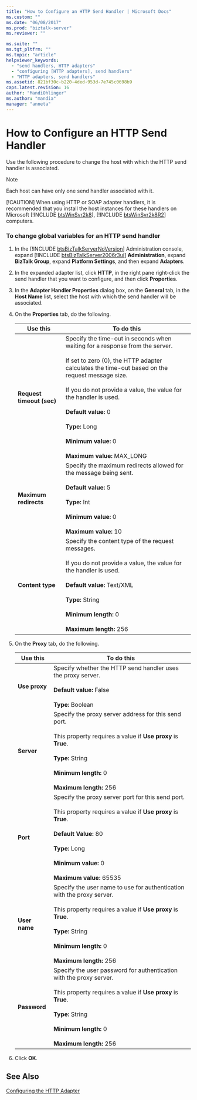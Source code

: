 ```yaml
---
title: "How to Configure an HTTP Send Handler | Microsoft Docs"
ms.custom: ""
ms.date: "06/08/2017"
ms.prod: "biztalk-server"
ms.reviewer: ""

ms.suite: ""
ms.tgt_pltfrm: ""
ms.topic: "article"
helpviewer_keywords: 
  - "send handlers, HTTP adapters"
  - "configuring [HTTP adapters], send handlers"
  - "HTTP adapters, send handlers"
ms.assetid: 821bf30c-b220-4ded-953d-7e745c0698b9
caps.latest.revision: 16
author: "MandiOhlinger"
ms.author: "mandia"
manager: "anneta"
---
```

# How to Configure an HTTP Send Handler
Use the following procedure to change the host with which the HTTP send handler is associated.  

> [!NOTE]
>  Each host can have only one send handler associated with it.  
> 
> [!CAUTION]
>  When using HTTP or SOAP adapter handlers, it is recommended that you install the host instances for these handlers on Microsoft [!INCLUDE [btsWinSvr2k8](../includes/btswinsvr2k8-md.md)], [!INCLUDE [btsWinSvr2k8R2](../includes/btswinsvr2k8r2-md.md)] computers.  

### To change global variables for an HTTP send handler  

1. In the [!INCLUDE [btsBizTalkServerNoVersion](../includes/btsbiztalkservernoversion-md.md)] Administration console, expand [!INCLUDE [btsBizTalkServer2006r3ui](../includes/btsbiztalkserver2006r3ui-md.md)] <strong>Administration</strong>, expand <strong>BizTalk Group</strong>, expand <strong>Platform Settings</strong>, and then expand <strong>Adapters</strong>.  

2. In the expanded adapter list, click **HTTP**, in the right pane right-click the send handler that you want to configure, and then click **Properties**.  

3. In the **Adapter Handler Properties** dialog box, on the **General** tab, in the **Host Name** list, select the host with which the send handler will be associated.  

4. On the **Properties** tab, do the following.  


   |                Use this                |                                                                                                                                                                                                                           To do this                                                                                                                                                                                                                            |
   |----------------------------------------|-----------------------------------------------------------------------------------------------------------------------------------------------------------------------------------------------------------------------------------------------------------------------------------------------------------------------------------------------------------------------------------------------------------------------------------------------------------------|
   | <strong>Request timeout (sec)</strong> | Specify the time-out in seconds when waiting for a response from the server.<br /><br /> If set to zero (0), the HTTP adapter calculates the time-out based on the request message size.<br /><br /> If you do not provide a value, the value for the handler is used.<br /><br /> <strong>Default value:</strong> 0<br /><br /> <strong>Type:</strong> Long<br /><br /> <strong>Minimum value:</strong> 0<br /><br /> <strong>Maximum value:</strong> MAX_LONG |
   |   <strong>Maximum redirects</strong>   |                                                                                                       Specify the maximum redirects allowed for the message being sent.<br /><br /> <strong>Default value:</strong> 5<br /><br /> <strong>Type:</strong> Int<br /><br /> <strong>Minimum value:</strong> 0<br /><br /> <strong>Maximum value:</strong> 10                                                                                                       |
   |     <strong>Content type</strong>      |                                                                 Specify the content type of the request messages.<br /><br /> If you do not provide a value, the value for the handler is used.<br /><br /> <strong>Default value:</strong> Text/XML<br /><br /> <strong>Type:</strong> String<br /><br /> <strong>Minimum length:</strong> 0<br /><br /> <strong>Maximum length:</strong> 256                                                                  |


5. On the **Proxy** tab, do the following.  


   |          Use this          |                                                                                                                                                                 To do this                                                                                                                                                                  |
   |----------------------------|---------------------------------------------------------------------------------------------------------------------------------------------------------------------------------------------------------------------------------------------------------------------------------------------------------------------------------------------|
   | <strong>Use proxy</strong> |                                                                                          Specify whether the HTTP send handler uses the proxy server.<br /><br /> <strong>Default value:</strong> False<br /><br /> <strong>Type:</strong> Boolean                                                                                          |
   |  <strong>Server</strong>   |                      Specify the proxy server address for this send port.<br /><br /> This property requires a value if <strong>Use proxy</strong> is <strong>True</strong>.<br /><br /> <strong>Type:</strong> String<br /><br /> <strong>Minimum length:</strong> 0<br /><br /> <strong>Maximum length:</strong> 256                      |
   |   <strong>Port</strong>    | Specify the proxy server port for this send port.<br /><br /> This property requires a value if <strong>Use proxy</strong> is <strong>True</strong>.<br /><br /> <strong>Default Value:</strong> 80<br /><br /> <strong>Type:</strong> Long<br /><br /> <strong>Minimum value:</strong> 0<br /><br /> <strong>Maximum value:</strong> 65535 |
   | <strong>User name</strong> |             Specify the user name to use for authentication with the proxy server.<br /><br /> This property requires a value if <strong>Use proxy</strong> is <strong>True</strong>.<br /><br /> <strong>Type:</strong> String<br /><br /> <strong>Minimum length:</strong> 0<br /><br /> <strong>Maximum length:</strong> 256             |
   | <strong>Password</strong>  |              Specify the user password for authentication with the proxy server.<br /><br /> This property requires a value if <strong>Use proxy</strong> is <strong>True</strong>.<br /><br /> <strong>Type:</strong> String<br /><br /> <strong>Minimum length:</strong> 0<br /><br /> <strong>Maximum length:</strong> 256               |


6. Click **OK**.  

## See Also  
 [Configuring the HTTP Adapter](../core/configuring-the-http-adapter.md)
